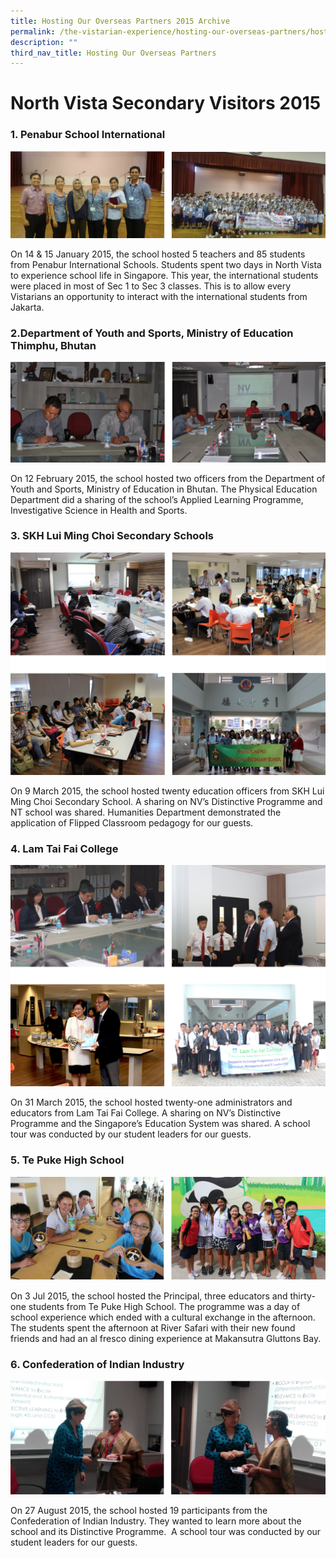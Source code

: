 ```yaml
---
title: Hosting Our Overseas Partners 2015 Archive
permalink: /the-vistarian-experience/hosting-our-overseas-partners/hosting-our-overseas-partners-2015-archive/
description: ""
third_nav_title: Hosting Our Overseas Partners
---
```

# North Vista Secondary Visitors 2015

### 1. Penabur School International

![](/images/penabur%20school%20international.png)

On 14 & 15 January 2015, the school hosted 5 teachers and 85 students from Penabur International Schools. Students spent two days in North Vista to experience school life in Singapore. This year, the international students were placed in most of Sec 1 to Sec 3 classes. This is to allow every Vistarians an opportunity to interact with the international students from Jakarta.

### 2.Department of Youth and Sports, Ministry of Education Thimphu, Bhutan

![](/images/Department%20of%20Youth%20and%20Sports,%20Ministry%20of%20Education%20Thimphu.png)

On 12 February 2015, the school hosted two officers from the Department of Youth and Sports, Ministry of Education in Bhutan. The Physical Education Department did a sharing of the school’s Applied Learning Programme, Investigative Science in Health and Sports.

### 3. SKH Lui Ming Choi Secondary Schools

![](/images/SKH%20Lui%20Ming%20Choi%20Secondary%20Schools.png)

On 9 March 2015, the school hosted twenty education officers from SKH Lui Ming Choi Secondary School. A sharing on NV’s Distinctive Programme and NT school was shared. Humanities Department demonstrated the application of Flipped Classroom pedagogy for our guests.

### 4. Lam Tai Fai College

![](/images/Lam%20Tai%20Fai%20College.png)

On 31 March 2015, the school hosted twenty-one administrators and educators from Lam Tai Fai College. A sharing on NV’s Distinctive Programme and the Singapore’s Education System was shared. A school tour was conducted by our student leaders for our guests.

### 5. Te Puke High School

![](/images/Te%20Puke%20High%20School.png)

On 3 Jul 2015, the school hosted the Principal, three educators and thirty-one students from Te Puke High School. The programme was a day of school experience which ended with a cultural exchange in the afternoon. The students spent the afternoon at River Safari with their new found friends and had an al fresco dining experience at Makansutra Gluttons Bay.

### 6. Confederation of Indian Industry

![](/images/Confederation%20of%20Indian%20Industry.png)

On 27 August 2015, the school hosted 19 participants from the Confederation of Indian Industry. They wanted to learn more about the school and its Distinctive Programme.  A school tour was conducted by our student leaders for our guests.


